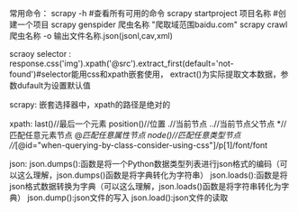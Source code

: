 常用命令：
scrapy -h #查看所有可用的命令
scrapy startproject 项目名称 #创建一个项目
scrapy genspider 爬虫名称 "爬取域范围baidu.com"
scrapy crawl 爬虫名称 -o 输出文件名称.json(jsonl,cav,xml)

scraoy selector :
response.css('img').xpath('@src').extract_first(default='not-found')#selector能用css和xpath嵌套使用，
extract()为实际提取文本数据，参数dufault为设置默认值


scrapy:
        嵌套选择器中，xpath的路径是绝对的

xpath:
    last()//最后一个元素
    position()//位置
    .//当前节点
    ..//当前节点父节点
    *//匹配任意元素节点
    @*匹配任意属性节点
    node()//匹配任意类型节点
//*[@id="when-querying-by-class-consider-using-css"]/p[1]/font/font

json:
json.dumps():函数是将一个Python数据类型列表进行json格式的编码（可以这么理解，json.dumps()函数是将字典转化为字符串）
json.loads():函数是将json格式数据转换为字典（可以这么理解，json.loads()函数是将字符串转化为字典）
json.dump():json文件的写入
json.load():json文件的读取